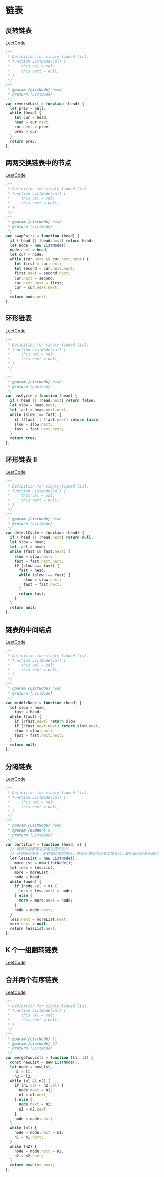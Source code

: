 # 链表

## 反转链表

[LeetCode](https://leetcode.com/problems/reverse-linked-list/)

```js
/**
 * Definition for singly-linked list.
 * function ListNode(val) {
 *     this.val = val;
 *     this.next = null;
 * }
 */
/**
 * @param {ListNode} head
 * @return {ListNode}
 */
var reverseList = function (head) {
  let prev = null;
  while (head) {
    let cur = head;
    head = cur.next;
    cur.next = prev;
    prev = cur;
  }
  return prev;
};
```

## 两两交换链表中的节点

[LeetCode](https://leetcode.com/problems/swap-nodes-in-pairs/)

```js
/**
 * Definition for singly-linked list.
 * function ListNode(val) {
 *     this.val = val;
 *     this.next = null;
 * }
 */
/**
 * @param {ListNode} head
 * @return {ListNode}
 */
var swapPairs = function (head) {
  if (!head || !head.next) return head;
  let node = new ListNode();
  node.next = head;
  let cur = node;
  while (cur.next && cur.next.next) {
    let first = cur.next;
    let second = cur.next.next;
    first.next = second.next;
    cur.next = second;
    cur.next.next = first;
    cur = cur.next.next;
  }
  return node.next;
};
```

## 环形链表

[LeetCode](https://leetcode.com/problems/linked-list-cycle/)

```js
/**
 * Definition for singly-linked list.
 * function ListNode(val) {
 *     this.val = val;
 *     this.next = null;
 * }
 */

/**
 * @param {ListNode} head
 * @return {boolean}
 */
var hasCycle = function (head) {
  if (!head || !head.next) return false;
  let slow = head.next;
  let fast = head.next.next;
  while (slow !== fast) {
    if (!fast || !fast.next) return false;
    slow = slow.next;
    fast = fast.next.next;
  }
  return true;
};
```

## 环形链表 II

[LeetCode](https://leetcode.com/problems/linked-list-cycle-ii/)

```js
/**
 * Definition for singly-linked list.
 * function ListNode(val) {
 *     this.val = val;
 *     this.next = null;
 * }
 */
/**
 * @param {ListNode} head
 * @return {ListNode}
 */
var detectCycle = function (head) {
  if (!head || !head.next) return null;
  let slow = head;
  let fast = head;
  while (fast && fast.next) {
    slow = slow.next;
    fast = fast.next.next;
    if (slow === fast) {
      fast = head;
      while (slow !== fast) {
        slow = slow.next;
        fast = fast.next;
      }
      return fast;
    }
  }
  return null;
};
```

## 链表的中间结点

[LeetCode](https://leetcode.com/problems/middle-of-the-linked-list/)

```js
/**
 * Definition for singly-linked list.
 * function ListNode(val) {
 *     this.val = val;
 *     this.next = null;
 * }
 */
/**
 * @param {ListNode} head
 * @return {ListNode}
 */
var middleNode = function (head) {
  let slow = head,
    fast = head;
  while (fast) {
    if (!fast.next) return slow;
    if (!fast.next.next) return slow.next;
    slow = slow.next;
    fast = fast.next.next;
  }
  return null;
};
```

## 分隔链表

[LeetCode](https://leetcode.com/problems/partition-list/)

```js
/**
 * Definition for singly-linked list.
 * function ListNode(val) {
 *     this.val = val;
 *     this.next = null;
 * }
 */
/**
 * @param {ListNode} head
 * @param {number} x
 * @return {ListNode}
 */
var partition = function (head, x) {
  // 链表的题都可以采用这样的方法
  // 创建新链表头，创建该链表的指针，用指针移动为链表添加节点，最后返回链表头即可
  let lessList = new ListNode(),
    moreList = new ListNode();
  let less = lessList,
    more = moreList,
    node = head;
  while (node) {
    if (node.val < x) {
      less = less.next = node;
    } else {
      more = more.next = node;
    }
    node = node.next;
  }
  less.next = moreList.next;
  more.next = null;
  return lessList.next;
};
```

## K 个一组翻转链表

[LeetCode](https://leetcode.com/problems/reverse-nodes-in-k-group/)

## 合并两个有序链表

[LeetCode](https://leetcode.com/problems/merge-two-sorted-lists/)

```js
/**
 * Definition for singly-linked list.
 * function ListNode(val) {
 *     this.val = val;
 *     this.next = null;
 * }
 */
/**
 * @param {ListNode} l1
 * @param {ListNode} l2
 * @return {ListNode}
 */
var mergeTwoLists = function (l1, l2) {
  const newList = new ListNode();
  let node = newList,
    n1 = l1,
    n2 = l2;
  while (n1 && n2) {
    if (n1.val < n2.val) {
      node.next = n1;
      n1 = n1.next;
    } else {
      node.next = n2;
      n2 = n2.next;
    }
    node = node.next;
  }
  while (n1) {
    node = node.next = n1;
    n1 = n1.next;
  }
  while (n2) {
    node = node.next = n2;
    n2 = n2.next;
  }
  return newList.next;
};
```
